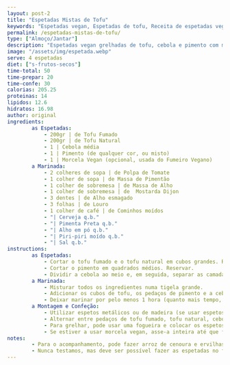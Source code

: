 ```yaml
---
layout: post-2
title: "Espetadas Mistas de Tofu"
keywords: "Espetadas vegan, Espetadas de tofu, Receita de espetadas veganas, Tofu grelhado, Espetadas fáceis vegan, Espetadas vegetarianas, Marinada para tofu, Receita vegan com morcela, Espetadas saudáveis vegan, Grelhados vegan, Como fazer espetadas de tofu, Tofu marinado, Espetadas no forno vegan, Grelhados na fogueira, Espetadas vegan com pimento, Marinada caseira para espetadas, Espetadas sem carne, Pratos principais vegan, Jantar vegan fácil, Espetadas para churrasco vegan, Receita de espetadas vegan com tofu e pimentos, Espetadas vegan saudáveis e fáceis de preparar, Como grelhar espetadas vegan na chapa ou fogueira, Marinada saborosa para espetadas de tofu, Espetadas vegan com morcela e tofu para churrasco"
permalink: /espetadas-mistas-de-tofu/
type: ["Almoço/Jantar"]
description: "Espetadas vegan grelhadas de tofu, cebola e pimento com marinada rica"
image: "/assets/img/espetada.webp"
serve: 4 espetadas
diet: ["s-frutos-secos"]
time-total: 50
time-prepar: 20
time-confe: 30
calorias: 205.25
proteinas: 14
lipidos: 12.6
hidratos: 16.98
author: original
ingredients:
        as Espetadas:
            - 200gr | de Tofu Fumado
            - 200gr | de Tofu Natural
            - 1 | Cebola média
            - 1 | Pimento (de qualquer cor, ou misto)
            - 1 | Morcela Vegan (opcional, usada do Fumeiro Vegano)
        a Marinada:
            - 2 colheres de sopa | de Polpa de Tomate
            - 1 colher de sopa | de Massa de Pimentão
            - 1 colher de sobremesa | de Massa de Alho
            - 1 colher de sobremesa | de  Mostarda Dijon
            - 3 dentes | de Alho esmagado
            - 3 folhas | de Louro
            - 1 colher de café | de Cominhos moídos
            - "| Cerveja q.b."
            - "| Pimenta Preta q.b."
            - "| Alho em pó q.b."
            - "| Piri-piri moído q.b."
            - "| Sal q.b."
instructions:
        as Espetadas:
            - Cortar o tofu fumado e o tofu natural em cubos grandes. Reservar.
            - Cortar o pimento em quadrados médios. Reservar.
            - Dividir a cebola ao meio e, em seguida, separar as camadas. Caso necessário, cortar os pedaços maiores para que fiquem aproximadamente do mesmo tamanho dos pedaços de pimento. Reservar.
        a Marinada:
            - Misturar todos os ingredientes numa tigela grande.
            - Adicionar os cubos de tofu, os pedaços de pimento e a cebola à marinada, envolvendo bem.
            - Deixar marinar por pelo menos 1 hora (quanto mais tempo, melhor, para intensificar os sabores).
        a Montagem e Confeção:
            - Utilizar espetos metálicos ou de madeira (se usar espetos de madeira, mergulhá-los em água antes para evitar que queimem).
            - Alternar entre pedaços de tofu fumado, tofu natural, cebola e pimento.
            - Para grelhar, pode usar uma fogueira e colocar os espetos em cima de uma grelha. Virar os espetos várias vezes. Sempre que virar, pincelar com o molho da marinada para garantir mais sabor. Quando as espetadas estiverem bem douradinhas e ligeiramente crocantes por fora, estão prontas. Retire-as da grelha e sirva imediatamente, garantindo que o interior esteja suculento e cozido na perfeição.
            - Se estiver a usar morcela vegan, asse-a inteira até que fique bem dourada. Depois de assada, retire cuidadosamente o invólucro e corte a morcela em rodelas grossas antes de servir.
notes:
        - Para o acompanhamento, pode fazer arroz de cenoura e ervilhas, batatas fritas/assadas e salada fesca, de acordo com a sua preferência.
        - Nunca testamos, mas deve ser possível fazer as espetadas no forno ou numa chapa quente, virando de igual forma e pincelando com o molho da marinada durante o processo para manter o sabor e a suculência.
---
```

